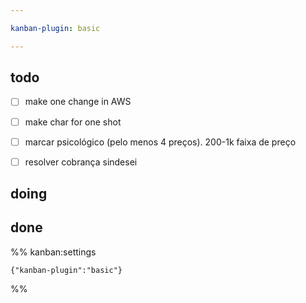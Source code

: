 ```yaml
---

kanban-plugin: basic

---
```


## todo

- [ ] make one change in AWS
- [ ] make char for one shot
- [ ] marcar psicológico (pelo menos 4 preços). 200-1k faixa de preço
- [ ] resolver cobrança sindesei


## doing



## done





%% kanban:settings
```
{"kanban-plugin":"basic"}
```
%%